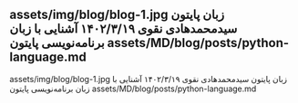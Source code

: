 assets/img/blog/blog-1.jpg
زبان پایتون
سیدمحمدهادی نقوی
۱۴۰۲/۳/۱۹
آشنایی با زبان برنامه‌نویسی پایتون
assets/MD/blog/posts/python-language.md
---------------------
assets/img/blog/blog-1.jpg
زبان پایتون
سیدمحمدهادی نقوی
۱۴۰۲/۳/۱۹
آشنایی با زبان برنامه‌نویسی پایتون
assets/MD/blog/posts/python-language.md